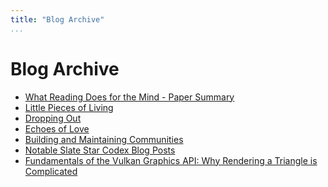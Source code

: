 ```yaml
---
title: "Blog Archive"
...
```


# Blog Archive
- [What Reading Does for the Mind - Paper Summary](blog/reading-volume-paper-summary.html)
- [Little Pieces of Living](blog/pieces.html)
- [Dropping Out](blog/dropout.html)
- [Echoes of Love](blog/echoes.html)
- [Building and Maintaining Communities](blog/community.html)
- [Notable Slate Star Codex Blog Posts](blog/notable-ssc-posts.html)
- [Fundamentals of the Vulkan Graphics API: Why Rendering a Triangle is Complicated](blog/vulkan-fundamentals.html)
